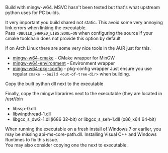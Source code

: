 Build with mingw-w64. MSVC hasn't been tested but that's what upstream python uses for PC builds.  

It very important you build shared not static. This avoid some very annoying link errors when linking the executable.  
Pass `-DBUILD_SHARED_LIBS:BOOL=ON` when configuring the source if your cmake toolchain does not provide this option by default  

If on Arch Linux there are some very nice tools in the AUR just for this.  
- [mingw-w64-cmake](https://aur.archlinux.org/packages/mingw-w64-cmake) - CMake wrapper for MinGW
- [mingw-w64-environment](https://aur.archlinux.org/packages/mingw-w64-environment) - Environment wrapper
- [mingw-w64-pkg-config](https://aur.archlinux.org/packages/mingw-w64-pkg-config) - pkg-config wrapper
Just ensure you use regular `cmake --build <out-of-tree-dir>` when building.

Copy the built python dll next to the executable

Finally, copy the mingw librarires next to the executable (they are located in /usr/<i686 or x86_x64>/bin
- libssp-0.dll
- libwinpthread-1.dll
- libgcc_s_dw2-1.dll(i686 32-bit) or libgcc_s_seh-1.dll (x86_x64 64-bit)

When running the executable on a fresh install of Windows 7 or earlier, you may be missing api-ms-core-path.dll. Installing Visual C++ and Windows Runtimes to fix this issue.  
You may also consider copying one the next to executable.
